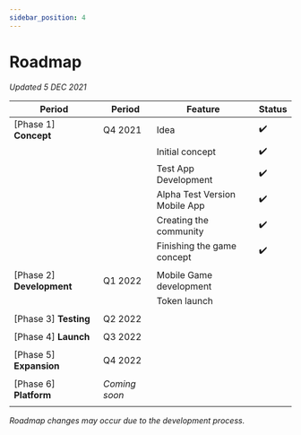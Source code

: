 ```yaml
---
sidebar_position: 4
---
```


# Roadmap

*Updated 5 DEC 2021*

| Period                    | Period        | Feature                       | Status |
|---------------------------|---------------|-------------------------------|--------|
| [Phase 1]  **Concept**    | Q4 2021       | Idea                          | ✔️     |
|                           |               | Initial concept               | ✔️     |
|                           |               | Test App Development          | ✔️     |
|                           |               | Alpha Test Version Mobile App | ✔️     |
|                           |               | Creating the community        | ✔️     |
|                           |               | Finishing the game concept    | ✔️     |
|                           |               |                               |        |
| [Phase 2] **Development** | Q1 2022       | Mobile Game development       |        |
|                           |               | Token launch                  |        |
|                           |               |                               |        |
| [Phase 3] **Testing**     | Q2 2022       |                               |        |
|                           |               |                               |        |
| [Phase 4] **Launch**      | Q3 2022       |                               |        |
|                           |               |                               |        |
| [Phase 5] **Expansion**   | Q4 2022       |                               |        |
|                           |               |                               |        |
| [Phase 6] **Platform**    | *Coming soon* |                               |        |
|                           |               |                               |        |

*Roadmap changes may occur due to the development process.* 